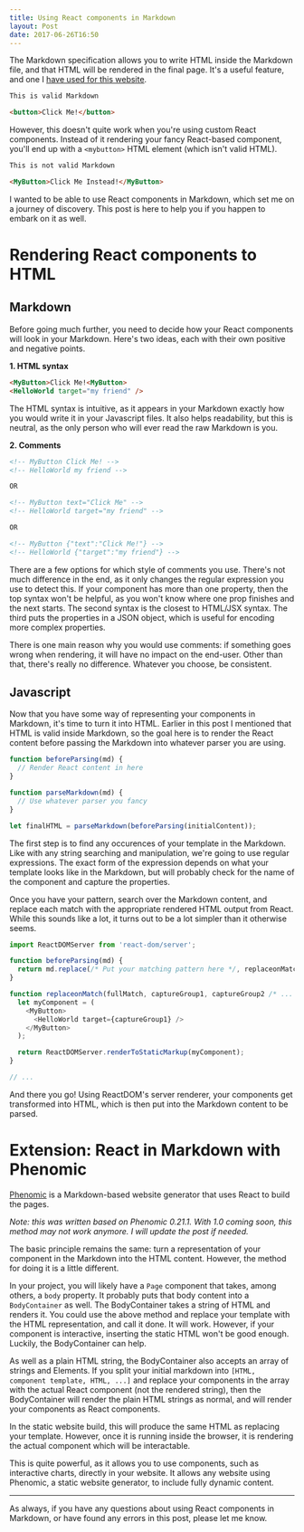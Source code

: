 ```yaml
---
title: Using React components in Markdown
layout: Post
date: 2017-06-26T16:50
---
```


The Markdown specification allows you to write HTML inside the Markdown file, and that HTML will be rendered in the final page. It's a useful feature, and one I [have used for this website](https://github.com/s-thom/website/tree/master/webpack/img-wrapper.js).

```md
This is valid Markdown

<button>Click Me!</button>
```

However, this doesn't quite work when you're using custom React components.
Instead of it rendering your fancy React-based component, you'll end up with a `<mybutton>` HTML element (which isn't valid HTML).

```md
This is not valid Markdown

<MyButton>Click Me Instead!</MyButton>
```


I wanted to be able to use React components in Markdown, which set me on a journey of discovery. This post is here to help you if you happen to embark on it as well.

# Rendering React components to HTML

## Markdown

Before going much further, you need to decide how your React components will look in your Markdown. Here's two ideas, each with their own positive and negative points.

**1. HTML syntax**

```md
<MyButton>Click Me!<MyButton>
<HelloWorld target="my friend" />
```

The HTML syntax is intuitive, as it appears in your Markdown exactly how you would write it in your Javascript files. It also helps readability, but this is neutral, as the only person who will ever read the raw Markdown is you.

**2. Comments**

```md
<!-- MyButton Click Me! -->
<!-- HelloWorld my friend -->

OR

<!-- MyButton text="Click Me" -->
<!-- HelloWorld target="my friend" -->

OR

<!-- MyButton {"text":"Click Me!"} -->
<!-- HelloWorld {"target":"my friend"} -->
```

There are a few options for which style of comments you use. There's not much difference in the end, as it only changes the regular expression you use to detect this. If your component has more than one property, then the top syntax won't be helpful, as you won't know where one prop finishes and the next starts. The second syntax is the closest to HTML/JSX syntax. The third puts the properties in a JSON object, which is useful for encoding more complex properties.

There is one main reason why you would use comments: if something goes wrong when rendering, it will have no impact on the end-user. Other than that, there's really no difference. Whatever you choose, be consistent.

## Javascript

Now that you have some way of representing your components in Markdown, it's time to turn it into HTML. Earlier in this post I mentioned that HTML is valid inside Markdown, so the goal here is to render the React content before passing the Markdown into whatever parser you are using.

```js
function beforeParsing(md) {
  // Render React content in here
}

function parseMarkdown(md) {
  // Use whatever parser you fancy
}

let finalHTML = parseMarkdown(beforeParsing(initialContent));
```

The first step is to find any occurences of your template in the Markdown. Like with any string searching and manipulation, we're going to use regular expressions. The exact form of the expression depends on what your template looks like in the Markdown, but will probably check for the name of the component and capture the properties.

Once you have your pattern, search over the Markdown content, and replace each match with the appropriate rendered HTML output from React. While this sounds like a lot, it turns out to be a lot simpler than it otherwise seems.

```js
import ReactDOMServer from 'react-dom/server';

function beforeParsing(md) {
  return md.replace(/* Put your matching pattern here */, replaceonMatch);
}

function replaceonMatch(fullMatch, captureGroup1, captureGroup2 /* ... */) {
  let myComponent = (
    <MyButton>
      <HelloWorld target={captureGroup1} />
    </MyButton>
  );

  return ReactDOMServer.renderToStaticMarkup(myComponent);
}

// ...
```

And there you go! Using ReactDOM's server renderer, your components get transformed into HTML, which is then put into the Markdown content to be parsed.

# Extension: React in Markdown with Phenomic

[Phenomic](https://phenomic.io) is a Markdown-based website generator that uses React to build the pages.

*Note: this was written based on Phenomic 0.21.1. With 1.0 coming soon, this method may not work anymore. I will update the post if needed.*

The basic principle remains the same: turn a representation of your component in the Markdown into the HTML content. However, the method for doing it is a little different.

In your project, you will likely have a `Page` component that takes, among others, a `body` property. It probably puts that body content into a `BodyContainer` as well. The BodyContainer takes a string of HTML and renders it. You could use the above method and replace your template with the HTML representation, and call it done. It will work. However, if your component is interactive, inserting the static HTML won't be good enough. Luckily, the BodyContainer can help.

As well as a plain HTML string, the BodyContainer also accepts an array of strings and Elements. If you split your initial markdown into `[HTML, component template, HTML, ...]` and replace your components in the array with the actual React component (not the rendered string), then the BodyContainer will render the plain HTML strings as normal, and will render your components as React components.

In the static website build, this will produce the same HTML as replacing your template. However, once it is running inside the browser, it is rendering the actual component which will be interactable.

This is quite powerful, as it allows you to use components, such as interactive charts, directly in your website. It allows any website using Phenomic, a static website generator, to include fully dynamic content.

---

As always, if you have any questions about using React components in Markdown, or have found any errors in this post, please let me know.
